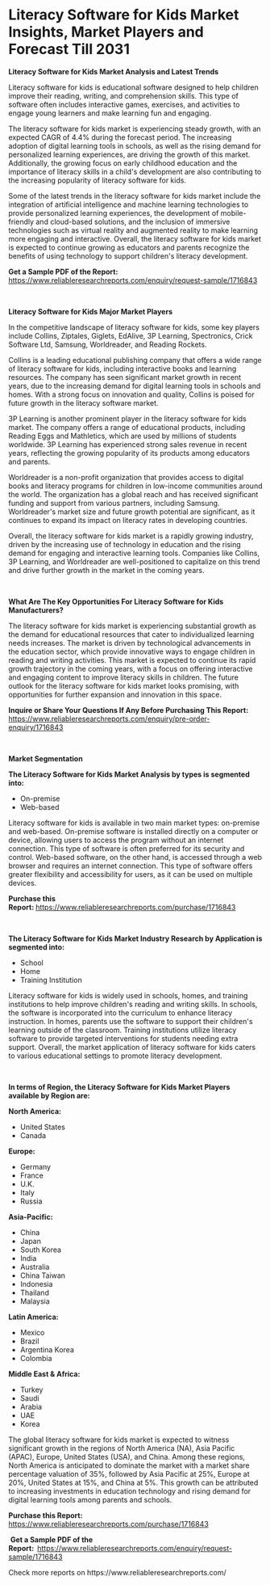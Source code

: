 <p><h1>Literacy Software for Kids Market Insights, Market Players and Forecast Till 2031</h1></p><p><strong>Literacy Software for Kids Market Analysis and Latest Trends</strong></p>
<p><p>Literacy software for kids is educational software designed to help children improve their reading, writing, and comprehension skills. This type of software often includes interactive games, exercises, and activities to engage young learners and make learning fun and engaging.</p><p>The literacy software for kids market is experiencing steady growth, with an expected CAGR of 4.4% during the forecast period. The increasing adoption of digital learning tools in schools, as well as the rising demand for personalized learning experiences, are driving the growth of this market. Additionally, the growing focus on early childhood education and the importance of literacy skills in a child's development are also contributing to the increasing popularity of literacy software for kids.</p><p>Some of the latest trends in the literacy software for kids market include the integration of artificial intelligence and machine learning technologies to provide personalized learning experiences, the development of mobile-friendly and cloud-based solutions, and the inclusion of immersive technologies such as virtual reality and augmented reality to make learning more engaging and interactive. Overall, the literacy software for kids market is expected to continue growing as educators and parents recognize the benefits of using technology to support children's literacy development.</p></p>
<p><strong>Get a Sample PDF of the Report:&nbsp;</strong> <a href="https://www.reliableresearchreports.com/enquiry/request-sample/1716843">https://www.reliableresearchreports.com/enquiry/request-sample/1716843</a></p>
<p>&nbsp;</p>
<p><strong>Literacy Software for Kids Major Market Players</strong></p>
<p><p>In the competitive landscape of literacy software for kids, some key players include Collins, Ziptales, Giglets, EdAlive, 3P Learning, Spectronics, Crick Software Ltd, Samsung, Worldreader, and Reading Rockets.</p><p>Collins is a leading educational publishing company that offers a wide range of literacy software for kids, including interactive books and learning resources. The company has seen significant market growth in recent years, due to the increasing demand for digital learning tools in schools and homes. With a strong focus on innovation and quality, Collins is poised for future growth in the literacy software market.</p><p>3P Learning is another prominent player in the literacy software for kids market. The company offers a range of educational products, including Reading Eggs and Mathletics, which are used by millions of students worldwide. 3P Learning has experienced strong sales revenue in recent years, reflecting the growing popularity of its products among educators and parents.</p><p>Worldreader is a non-profit organization that provides access to digital books and literacy programs for children in low-income communities around the world. The organization has a global reach and has received significant funding and support from various partners, including Samsung. Worldreader's market size and future growth potential are significant, as it continues to expand its impact on literacy rates in developing countries.</p><p>Overall, the literacy software for kids market is a rapidly growing industry, driven by the increasing use of technology in education and the rising demand for engaging and interactive learning tools. Companies like Collins, 3P Learning, and Worldreader are well-positioned to capitalize on this trend and drive further growth in the market in the coming years.</p></p>
<p>&nbsp;</p>
<p><strong>What Are The Key Opportunities For Literacy Software for Kids Manufacturers?</strong></p>
<p><p>The literacy software for kids market is experiencing substantial growth as the demand for educational resources that cater to individualized learning needs increases. The market is driven by technological advancements in the education sector, which provide innovative ways to engage children in reading and writing activities. This market is expected to continue its rapid growth trajectory in the coming years, with a focus on offering interactive and engaging content to improve literacy skills in children. The future outlook for the literacy software for kids market looks promising, with opportunities for further expansion and innovation in this space.</p></p>
<p><strong>Inquire or Share Your Questions If Any Before Purchasing This Report:</strong> <a href="https://www.reliableresearchreports.com/enquiry/pre-order-enquiry/1716843">https://www.reliableresearchreports.com/enquiry/pre-order-enquiry/1716843</a></p>
<p>&nbsp;</p>
<p><strong>Market Segmentation</strong></p>
<p><strong>The Literacy Software for Kids Market Analysis by types is segmented into:</strong></p>
<p><ul><li>On-premise</li><li>Web-based</li></ul></p>
<p><p>Literacy software for kids is available in two main market types: on-premise and web-based. On-premise software is installed directly on a computer or device, allowing users to access the program without an internet connection. This type of software is often preferred for its security and control. Web-based software, on the other hand, is accessed through a web browser and requires an internet connection. This type of software offers greater flexibility and accessibility for users, as it can be used on multiple devices.</p></p>
<p><strong>Purchase this Report:&nbsp;</strong><a href="https://www.reliableresearchreports.com/purchase/1716843">https://www.reliableresearchreports.com/purchase/1716843</a></p>
<p>&nbsp;</p>
<p><strong>The Literacy Software for Kids Market Industry Research by Application is segmented into:</strong></p>
<p><ul><li>School</li><li>Home</li><li>Training Institution</li></ul></p>
<p><p>Literacy software for kids is widely used in schools, homes, and training institutions to help improve children's reading and writing skills. In schools, the software is incorporated into the curriculum to enhance literacy instruction. In homes, parents use the software to support their children's learning outside of the classroom. Training institutions utilize literacy software to provide targeted interventions for students needing extra support. Overall, the market application of literacy software for kids caters to various educational settings to promote literacy development.</p></p>
<p>&nbsp;</p>
<p><strong>In terms of Region, the Literacy Software for Kids Market Players available by Region are:</strong></p>
<p>
    <p> <strong> North America: </strong>
        <ul>
            <li>United States</li>
            <li>Canada</li>
        </ul>
        </p> 
    <p> <strong> Europe: </strong>
        <ul>
            <li>Germany</li>
            <li>France</li>
            <li>U.K.</li>
            <li>Italy</li>
            <li>Russia</li>
        </ul>
        </p> 
    <p> <strong> Asia-Pacific: </strong>
        <ul>
            <li>China</li>
            <li>Japan</li>
            <li>South Korea</li>
            <li>India</li>
            <li>Australia</li>
            <li>China Taiwan</li>
            <li>Indonesia</li>
            <li>Thailand</li>
            <li>Malaysia</li>
        </ul>
        </p> 
    <p> <strong> Latin America: </strong>
        <ul>
            <li>Mexico</li>
            <li>Brazil</li>
            <li>Argentina Korea</li>
            <li>Colombia</li>
        </ul>
        </p> 
    <p> <strong> Middle East & Africa: </strong>
        <ul>
            <li>Turkey</li>
            <li>Saudi</li>
            <li>Arabia</li>
            <li>UAE</li>
            <li>Korea</li>
        </ul>
    </p>
    </p>
<p><p>The global literacy software for kids market is expected to witness significant growth in the regions of North America (NA), Asia Pacific (APAC), Europe, United States (USA), and China. Among these regions, North America is anticipated to dominate the market with a market share percentage valuation of 35%, followed by Asia Pacific at 25%, Europe at 20%, United States at 15%, and China at 5%. This growth can be attributed to increasing investments in education technology and rising demand for digital learning tools among parents and schools.</p></p>
<p><strong>Purchase this Report: </strong><a href="https://www.reliableresearchreports.com/purchase/1716843">https://www.reliableresearchreports.com/purchase/1716843</a></p>
<p>&nbsp;<strong>Get a Sample PDF of the Report:&nbsp;&nbsp;</strong><a href="https://www.reliableresearchreports.com/enquiry/request-sample/1716843">https://www.reliableresearchreports.com/enquiry/request-sample/1716843</a></p>
<p><strong></strong></p>
<p>Check more reports on https://www.reliableresearchreports.com/</p>